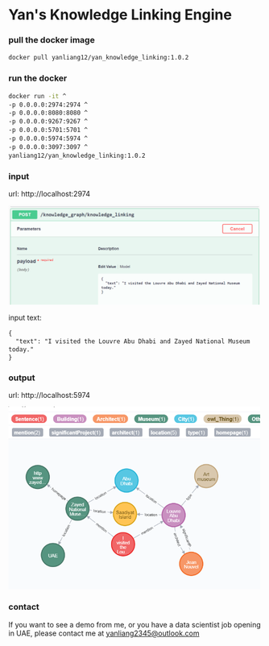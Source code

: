 # Yan's Knowledge Linking Engine

### pull the docker image

```bash
docker pull yanliang12/yan_knowledge_linking:1.0.2
```

### run the docker 

```bash
docker run -it ^
-p 0.0.0.0:2974:2974 ^
-p 0.0.0.0:8080:8080 ^
-p 0.0.0.0:9267:9267 ^
-p 0.0.0.0:5701:5701 ^
-p 0.0.0.0:5974:5974 ^
-p 0.0.0.0:3097:3097 ^
yanliang12/yan_knowledge_linking:1.0.2
```


### input 

url: http://localhost:2974

<img src="input.png" width="500">

input text:

```
{
  "text": "I visited the Louvre Abu Dhabi and Zayed National Museum today."
}
```

### output 

url: http://localhost:5974

<img src="WeChat%20Screenshot_20211209224203.png" width="500">

### contact

If you want to see a demo from me, or you have a data scientist job opening in UAE, please contact me at yanliang2345@outlook.com
